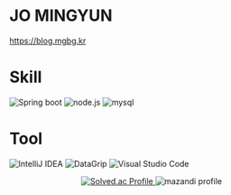 # JO MINGYUN

https://blog.mgbg.kr

# Skill
![Spring boot](https://img.shields.io/badge/Springboot-007396.svg?&style=for-the-badge&logo=Springboot&logoColor=white)
![node.js](https://img.shields.io/badge/node.js-002396.svg?&style=for-the-badge&logo=node.js&logoColor=white)
![mysql](https://img.shields.io/badge/mysql-002462.svg?&style=for-the-badge&logo=mysql&logoColor=white)

# Tool
![IntelliJ IDEA](https://img.shields.io/badge/IntelliJIDEA-002462.svg?&style=for-the-badge&logo=IntelliJIDEA&logoColor=white)
![DataGrip](https://img.shields.io/badge/DataGrip-007396.svg?&style=for-the-badge&logo=DataGrip&logoColor=white)
![Visual Studio Code](https://img.shields.io/badge/VisualStudioCode-007396.svg?&style=for-the-badge&logo=VisualStudioCode&logoColor=white)

<p align="center">
  <a href="https://solved.ac/jmg97/">
    <img src="http://mazassumnida.wtf/api/v2/generate_badge?boj=jmg97" alt="Solved.ac Profile">
  </a>
  <img src="http://mazandi.herokuapp.com/api?handle=jmg97&theme=warm" alt="mazandi profile">
</p>
